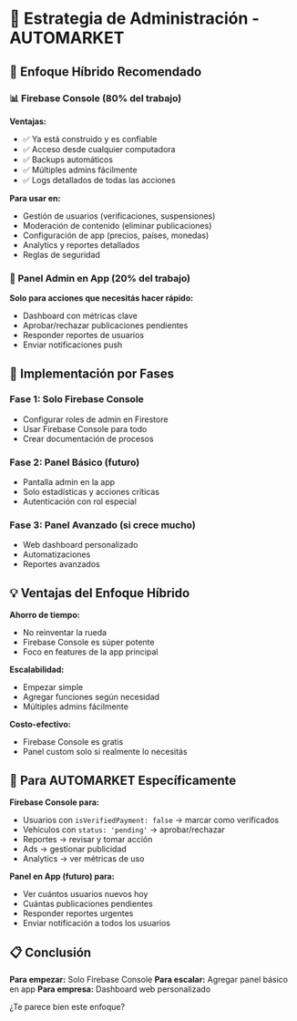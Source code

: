 # 🔧 Estrategia de Administración - AUTOMARKET

## 🎯 Enfoque Híbrido Recomendado

### 📊 Firebase Console (80% del trabajo)
**Ventajas:**
- ✅ Ya está construido y es confiable
- ✅ Acceso desde cualquier computadora
- ✅ Backups automáticos
- ✅ Múltiples admins fácilmente
- ✅ Logs detallados de todas las acciones

**Para usar en:**
- Gestión de usuarios (verificaciones, suspensiones)
- Moderación de contenido (eliminar publicaciones)
- Configuración de app (precios, países, monedas)
- Analytics y reportes detallados
- Reglas de seguridad

### 📱 Panel Admin en App (20% del trabajo)
**Solo para acciones que necesitás hacer rápido:**
- Dashboard con métricas clave
- Aprobar/rechazar publicaciones pendientes
- Responder reportes de usuarios
- Enviar notificaciones push

## 🚀 Implementación por Fases

### Fase 1: Solo Firebase Console
- Configurar roles de admin en Firestore
- Usar Firebase Console para todo
- Crear documentación de procesos

### Fase 2: Panel Básico (futuro)
- Pantalla admin en la app
- Solo estadísticas y acciones críticas
- Autenticación con rol especial

### Fase 3: Panel Avanzado (si crece mucho)
- Web dashboard personalizado
- Automatizaciones
- Reportes avanzados

## 💡 Ventajas del Enfoque Híbrido

**Ahorro de tiempo:**
- No reinventar la rueda
- Firebase Console es súper potente
- Foco en features de la app principal

**Escalabilidad:**
- Empezar simple
- Agregar funciones según necesidad
- Múltiples admins fácilmente

**Costo-efectivo:**
- Firebase Console es gratis
- Panel custom solo si realmente lo necesitás

## 🎯 Para AUTOMARKET Específicamente

**Firebase Console para:**
- Usuarios con `isVerifiedPayment: false` → marcar como verificados
- Vehículos con `status: 'pending'` → aprobar/rechazar
- Reportes → revisar y tomar acción
- Ads → gestionar publicidad
- Analytics → ver métricas de uso

**Panel en App (futuro) para:**
- Ver cuántos usuarios nuevos hoy
- Cuántas publicaciones pendientes
- Responder reportes urgentes
- Enviar notificación a todos los usuarios

## 📋 Conclusión

**Para empezar:** Solo Firebase Console
**Para escalar:** Agregar panel básico en app
**Para empresa:** Dashboard web personalizado

¿Te parece bien este enfoque?
